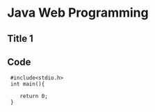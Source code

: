 # Java Web Programming

## Title 1


## Code


```
 #include<stdio.h>
 int main(){
	
	return 0;
 }
```